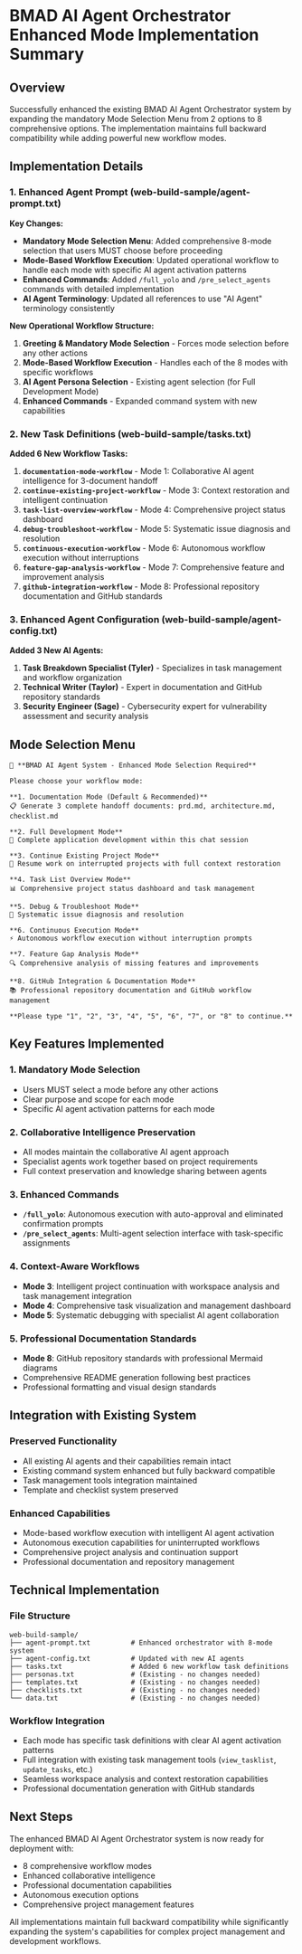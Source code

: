 # BMAD AI Agent Orchestrator Enhanced Mode Implementation Summary

## Overview

Successfully enhanced the existing BMAD AI Agent Orchestrator system by expanding the mandatory Mode Selection Menu from 2 options to 8 comprehensive options. The implementation maintains full backward compatibility while adding powerful new workflow modes.

## Implementation Details

### 1. Enhanced Agent Prompt (web-build-sample/agent-prompt.txt)

**Key Changes:**
- **Mandatory Mode Selection Menu**: Added comprehensive 8-mode selection that users MUST choose before proceeding
- **Mode-Based Workflow Execution**: Updated operational workflow to handle each mode with specific AI agent activation patterns
- **Enhanced Commands**: Added `/full_yolo` and `/pre_select_agents` commands with detailed implementation
- **AI Agent Terminology**: Updated all references to use "AI Agent" terminology consistently

**New Operational Workflow Structure:**
1. **Greeting & Mandatory Mode Selection** - Forces mode selection before any other actions
2. **Mode-Based Workflow Execution** - Handles each of the 8 modes with specific workflows
3. **AI Agent Persona Selection** - Existing agent selection (for Full Development Mode)
4. **Enhanced Commands** - Expanded command system with new capabilities

### 2. New Task Definitions (web-build-sample/tasks.txt)

**Added 6 New Workflow Tasks:**

1. **`documentation-mode-workflow`** - Mode 1: Collaborative AI agent intelligence for 3-document handoff
2. **`continue-existing-project-workflow`** - Mode 3: Context restoration and intelligent continuation
3. **`task-list-overview-workflow`** - Mode 4: Comprehensive project status dashboard
4. **`debug-troubleshoot-workflow`** - Mode 5: Systematic issue diagnosis and resolution
5. **`continuous-execution-workflow`** - Mode 6: Autonomous workflow execution without interruptions
6. **`feature-gap-analysis-workflow`** - Mode 7: Comprehensive feature and improvement analysis
7. **`github-integration-workflow`** - Mode 8: Professional repository documentation and GitHub standards

### 3. Enhanced Agent Configuration (web-build-sample/agent-config.txt)

**Added 3 New AI Agents:**

1. **Task Breakdown Specialist (Tyler)** - Specializes in task management and workflow organization
2. **Technical Writer (Taylor)** - Expert in documentation and GitHub repository standards
3. **Security Engineer (Sage)** - Cybersecurity expert for vulnerability assessment and security analysis

## Mode Selection Menu

```
🎯 **BMAD AI Agent System - Enhanced Mode Selection Required**

Please choose your workflow mode:

**1. Documentation Mode (Default & Recommended)**
📋 Generate 3 complete handoff documents: prd.md, architecture.md, checklist.md

**2. Full Development Mode**
🚀 Complete application development within this chat session

**3. Continue Existing Project Mode**
🔄 Resume work on interrupted projects with full context restoration

**4. Task List Overview Mode**
📊 Comprehensive project status dashboard and task management

**5. Debug & Troubleshoot Mode**
🔧 Systematic issue diagnosis and resolution

**6. Continuous Execution Mode**
⚡ Autonomous workflow execution without interruption prompts

**7. Feature Gap Analysis Mode**
🔍 Comprehensive analysis of missing features and improvements

**8. GitHub Integration & Documentation Mode**
📚 Professional repository documentation and GitHub workflow management

**Please type "1", "2", "3", "4", "5", "6", "7", or "8" to continue.**
```

## Key Features Implemented

### 1. Mandatory Mode Selection
- Users MUST select a mode before any other actions
- Clear purpose and scope for each mode
- Specific AI agent activation patterns for each mode

### 2. Collaborative Intelligence Preservation
- All modes maintain the collaborative AI agent approach
- Specialist agents work together based on project requirements
- Full context preservation and knowledge sharing between agents

### 3. Enhanced Commands
- **`/full_yolo`**: Autonomous execution with auto-approval and eliminated confirmation prompts
- **`/pre_select_agents`**: Multi-agent selection interface with task-specific assignments

### 4. Context-Aware Workflows
- **Mode 3**: Intelligent project continuation with workspace analysis and task management integration
- **Mode 4**: Comprehensive task visualization and management dashboard
- **Mode 5**: Systematic debugging with specialist AI agent collaboration

### 5. Professional Documentation Standards
- **Mode 8**: GitHub repository standards with professional Mermaid diagrams
- Comprehensive README generation following best practices
- Professional formatting and visual design standards

## Integration with Existing System

### Preserved Functionality
- All existing AI agents and their capabilities remain intact
- Existing command system enhanced but fully backward compatible
- Task management tools integration maintained
- Template and checklist system preserved

### Enhanced Capabilities
- Mode-based workflow execution with intelligent AI agent activation
- Autonomous execution capabilities for uninterrupted workflows
- Comprehensive project analysis and continuation support
- Professional documentation and repository management

## Technical Implementation

### File Structure
```
web-build-sample/
├── agent-prompt.txt          # Enhanced orchestrator with 8-mode system
├── agent-config.txt          # Updated with new AI agents
├── tasks.txt                 # Added 6 new workflow task definitions
├── personas.txt              # (Existing - no changes needed)
├── templates.txt             # (Existing - no changes needed)
├── checklists.txt            # (Existing - no changes needed)
└── data.txt                  # (Existing - no changes needed)
```

### Workflow Integration
- Each mode has specific task definitions with clear AI agent activation patterns
- Full integration with existing task management tools (`view_tasklist`, `update_tasks`, etc.)
- Seamless workspace analysis and context restoration capabilities
- Professional documentation generation with GitHub standards

## Next Steps

The enhanced BMAD AI Agent Orchestrator system is now ready for deployment with:
- 8 comprehensive workflow modes
- Enhanced collaborative intelligence
- Professional documentation capabilities
- Autonomous execution options
- Comprehensive project management features

All implementations maintain full backward compatibility while significantly expanding the system's capabilities for complex project management and development workflows.
